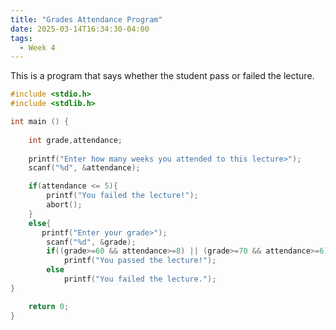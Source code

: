 ```yaml
---
title: "Grades Attendance Program"
date: 2025-03-14T16:34:30-04:00
tags:
  - Week 4
---
```


This is a program that says whether the student pass or failed the lecture.

  
```c
#include <stdio.h>
#include <stdlib.h>

int main () {
	
	int grade,attendance;
	
	printf("Enter how many weeks you attended to this lecture>");
	scanf("%d", &attendance);

	if(attendance <= 5){
		printf("You failed the lecture!");
		abort();
	}
	else{ 
	   printf("Enter your grade>");
		scanf("%d", &grade);	
		if((grade>=60 && attendance>=8) || (grade>=70 && attendance>=6))
			printf("You passed the lecture!");
		else     
			printf("You failed the lecture.");
}

	return 0;
}

```
